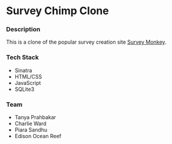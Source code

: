 # Survey Chimp Clone

### Description
This is a clone of the popular survey creation site [Survey Monkey](https://www.surveymonkey.com).

### Tech Stack
- Sinatra
- HTML/CSS
- JavaScript
- SQLite3

### Team
- Tanya Prahbakar
- Charlie Ward
- Piara Sandhu
- Edison Ocean Reef

